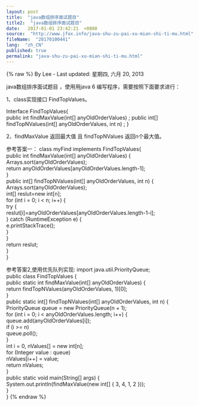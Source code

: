 ```yaml
---
layout: post
title:  "java数组排序面试题目"
title2:  "java数组排序面试题目"
date:   2017-01-01 23:42:21  +0800
source:  "http://www.jfox.info/java-shu-zu-pai-xu-mian-shi-ti-mu.html"
fileName:  "20170100441"
lang:  "zh_CN"
published: true
permalink: "java-shu-zu-pai-xu-mian-shi-ti-mu.html"
---
```

{% raw %}
By Lee - Last updated: 星期四, 六月 20, 2013

java数组排序面试题目 ，使用用java 6 编写程序，需要按照下面要求进行：

1、class实现接口 FindTopValues。

Interface  FindTopValues{  
public int findMaxValue(int[] anyOldOrderValues) ;
public int[] findTopNValues(int[] anyOldOrderValues, int n) ;
}

2、findMaxValue 返回最大值 且 findTopNValues 返回n个最大值。

参考答案一：
class myFind implements FindTopValues{  
public int findMaxValue(int[] anyOldOrderValues) {  
Arrays.sort(anyOldOrderValues);  
return anyOldOrderValues[anyOldOrderValues.length-1];  
}  
public int[] findTopNValues(int[] anyOldOrderValues, int n) {  
Arrays.sort(anyOldOrderValues);  
int[] reslut=new int[n];  
for (int i = 0; i < n; i++) {  
try {  
reslut[i]=anyOldOrderValues[anyOldOrderValues.length-1-i];  
} catch (RuntimeException e) {  
e.printStackTrace();  
}  
}  
return reslut;  
}  
}

参考答案2,使用优先队列实现:
import java.util.PriorityQueue;  
public class FindTopValues {  
public static int findMaxValue(int[] anyOldOrderValues) {  
return findTopNValues(anyOldOrderValues, 1)[0];  
}  
public static int[] findTopNValues(int[] anyOldOrderValues, int n) {  
PriorityQueue<Integer> queue = new PriorityQueue<Integer>(n + 1);  
for (int i = 0; i < anyOldOrderValues.length; i++) {  
queue.add(anyOldOrderValues[i]);  
if (i >= n)  
queue.poll();  
}  
int i = 0, nValues[] = new int[n];  
for (Integer value : queue)  
nValues[i++] = value;  
return nValues;  
}  
public static void main(String[] args) {  
System.out.println(findMaxValue(new int[] { 3, 4, 1, 2 }));  
}  
}
{% endraw %}